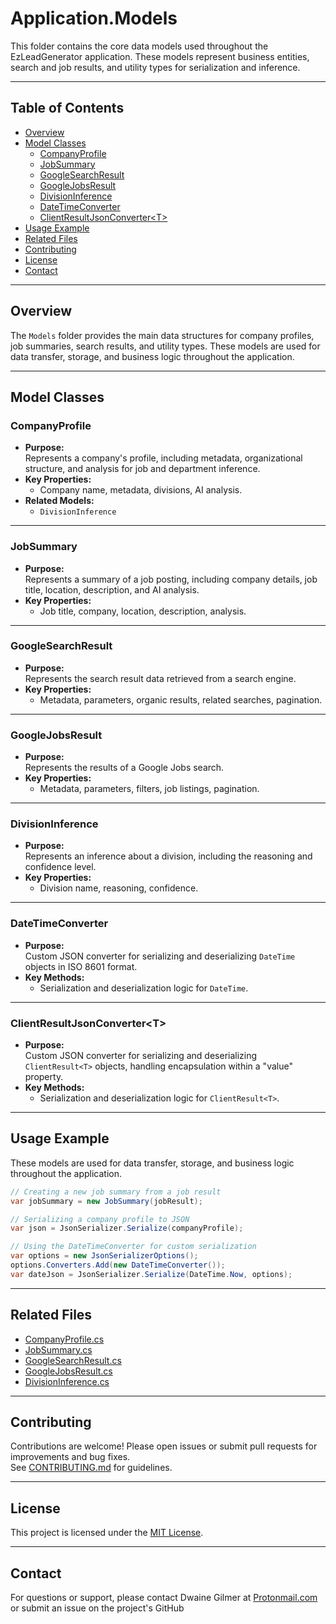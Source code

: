 # Application.Models

This folder contains the core data models used throughout the EzLeadGenerator application. These models represent business entities, search and job results, and utility types for serialization and inference.

---

## Table of Contents

- [Overview](#overview)
- [Model Classes](#model-classes)
  - [CompanyProfile](#companyprofile)
  - [JobSummary](#jobsummary)
  - [GoogleSearchResult](#googlesearchresult)
  - [GoogleJobsResult](#googlejobsresult)
  - [DivisionInference](#divisioninference)
  - [DateTimeConverter](#datetimeconverter)
  - [ClientResultJsonConverter\<T\>](#clientresultjsonconvertert)
- [Usage Example](#usage-example)
- [Related Files](#related-files)
- [Contributing](#contributing)
- [License](#license)
- [Contact](#contact)

---

## Overview

The `Models` folder provides the main data structures for company profiles, job summaries, search results, and utility types. These models are used for data transfer, storage, and business logic throughout the application.

---

## Model Classes

### CompanyProfile

- **Purpose:**  
  Represents a company's profile, including metadata, organizational structure, and analysis for job and department inference.
- **Key Properties:**  
  - Company name, metadata, divisions, AI analysis.
- **Related Models:**  
  - `DivisionInference`

---

### JobSummary

- **Purpose:**  
  Represents a summary of a job posting, including company details, job title, location, description, and AI analysis.
- **Key Properties:**  
  - Job title, company, location, description, analysis.

---

### GoogleSearchResult

- **Purpose:**  
  Represents the search result data retrieved from a search engine.
- **Key Properties:**  
  - Metadata, parameters, organic results, related searches, pagination.

---

### GoogleJobsResult

- **Purpose:**  
  Represents the results of a Google Jobs search.
- **Key Properties:**  
  - Metadata, parameters, filters, job listings, pagination.

---

### DivisionInference

- **Purpose:**  
  Represents an inference about a division, including the reasoning and confidence level.
- **Key Properties:**  
  - Division name, reasoning, confidence.

---

### DateTimeConverter

- **Purpose:**  
  Custom JSON converter for serializing and deserializing `DateTime` objects in ISO 8601 format.
- **Key Methods:**  
  - Serialization and deserialization logic for `DateTime`.

---

### ClientResultJsonConverter&lt;T&gt;

- **Purpose:**  
  Custom JSON converter for serializing and deserializing `ClientResult<T>` objects, handling encapsulation within a "value" property.
- **Key Methods:**  
  - Serialization and deserialization logic for `ClientResult<T>`.

---

## Usage Example

These models are used for data transfer, storage, and business logic throughout the application.

```csharp
// Creating a new job summary from a job result
var jobSummary = new JobSummary(jobResult);

// Serializing a company profile to JSON
var json = JsonSerializer.Serialize(companyProfile);

// Using the DateTimeConverter for custom serialization
var options = new JsonSerializerOptions();
options.Converters.Add(new DateTimeConverter());
var dateJson = JsonSerializer.Serialize(DateTime.Now, options);
```

---

## Related Files

- [CompanyProfile.cs](CompanyProfile.cs)
- [JobSummary.cs](JobSummary.cs)
- [GoogleSearchResult.cs](GoogleSearchResult.cs)
- [GoogleJobsResult.cs](GoogleJobsResult.cs)
- [DivisionInference.cs](DivisionInference.cs)

---

## Contributing

Contributions are welcome! Please open issues or submit pull requests for improvements and bug fixes.  
See [CONTRIBUTING.md](../../CONTRIBUTING.md) for guidelines.

---

## License

This project is licensed under the [MIT License](../../LICENSE).

---

## Contact

For questions or support, please contact Dwaine Gilmer at [Protonmail.com](mailto:dwaine.gilmer@protonmail.com) or submit an issue on the project's GitHub